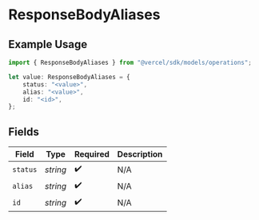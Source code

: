 # ResponseBodyAliases

## Example Usage

```typescript
import { ResponseBodyAliases } from "@vercel/sdk/models/operations";

let value: ResponseBodyAliases = {
    status: "<value>",
    alias: "<value>",
    id: "<id>",
};
```

## Fields

| Field              | Type               | Required           | Description        |
| ------------------ | ------------------ | ------------------ | ------------------ |
| `status`           | *string*           | :heavy_check_mark: | N/A                |
| `alias`            | *string*           | :heavy_check_mark: | N/A                |
| `id`               | *string*           | :heavy_check_mark: | N/A                |
